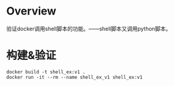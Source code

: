 # Overview

验证docker调用shell脚本的功能。——shell脚本又调用python脚本。

# 构建&验证

    docker build -t shell_ex:v1 .
    docker run -it --rm --name shell_ex_v1 shell_ex:v1
